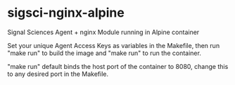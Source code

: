 # sigsci-nginx-alpine

Signal Sciences Agent + nginx Module running in Alpine container

Set your unique Agent Access Keys as variables in the Makefile, then run "make run" to build the image and "make run" to run the container.

"make run" default binds the host port of the container to 8080, change this to any desired port in the Makefile.

